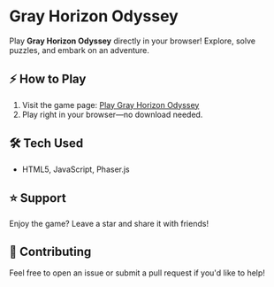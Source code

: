# Gray Horizon Odyssey

Play **Gray Horizon Odyssey** directly in your browser! Explore, solve puzzles, and embark on an adventure.

## ⚡ How to Play

1. Visit the game page: [Play Gray Horizon Odyssey](https://compscireels.itch.io/)
2. Play right in your browser—no download needed.

## 🛠️ Tech Used

- HTML5, JavaScript, Phaser.js

## ⭐ Support

Enjoy the game? Leave a star and share it with friends!

## 🤝 Contributing

Feel free to open an issue or submit a pull request if you'd like to help!
